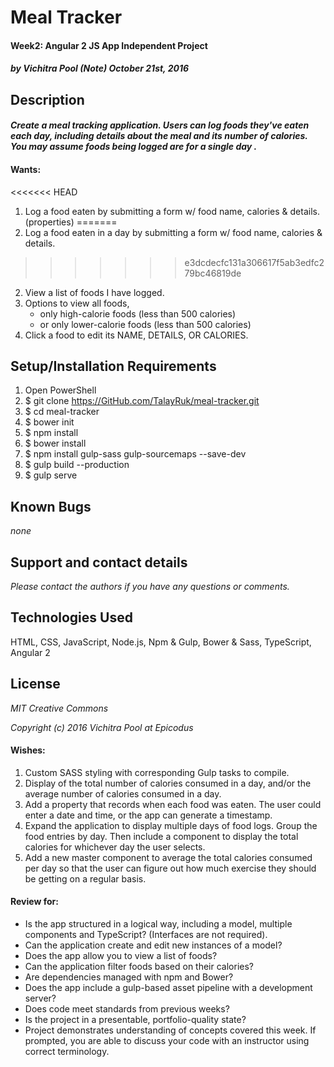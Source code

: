# Meal Tracker

#### Week2: Angular 2 JS App Independent Project

#### _by Vichitra Pool (Note) October 21st, 2016_

## Description

#### _Create a meal tracking application. Users can log foods they've eaten each day, including details about the meal and its number of calories. You may assume foods being logged are for a single day ._

#### Wants:
<<<<<<< HEAD
1. Log a food eaten by submitting a form w/ food name, calories & details.(properties)
=======
1. Log a food eaten in a day by submitting a form w/ food name, calories & details.
>>>>>>> e3dcdecfc131a306617f5ab3edfc279bc46819de
2. View a list of foods I have logged.
3. Options to view all foods,
    - only high-calorie foods (less than 500 calories)
    - or only lower-calorie foods (less than 500 calories)
4. Click a food to edit its NAME, DETAILS, OR CALORIES.

## Setup/Installation Requirements
1.  Open PowerShell
2.  $ git clone https://GitHub.com/TalayRuk/meal-tracker.git
3.  $ cd meal-tracker
4.  $ bower init
5.  $ npm install
6.  $ bower install
7.  $ npm install gulp-sass gulp-sourcemaps --save-dev
8.  $ gulp build --production
9.  $ gulp serve

## Known Bugs
_none_

## Support and contact details
_Please contact the authors if you have any questions or comments._

## Technologies Used

HTML, CSS, JavaScript, Node.js, Npm & Gulp, Bower & Sass, TypeScript, Angular 2


## License

_*MIT Creative Commons*_

_Copyright (c) 2016 Vichitra Pool at Epicodus_




#### Wishes:
1. Custom SASS styling with corresponding Gulp tasks to compile.
2. Display of the total number of calories consumed in a day, and/or the average number of calories consumed in a day.
3. Add a property that records when each food was eaten. The user could enter a date and time, or the app can generate a timestamp.
4. Expand the application to display multiple days of food logs. Group the food entries by day. Then include a component to display the total calories for whichever day the user selects.
5. Add a new master component to average the total calories consumed per day so that the user can figure out how much exercise they should be getting on a regular basis.

#### Review for:
- Is the app structured in a logical way, including a model, multiple components and TypeScript? (Interfaces are not required).
- Can the application create and edit new instances of a model?
- Does the app allow you to view a list of foods?
- Can the application filter foods based on their calories?
- Are dependencies managed with npm and Bower?
- Does the app include a gulp-based asset pipeline with a development server?
- Does code meet standards from previous weeks?
- Is the project in a presentable, portfolio-quality state?
- Project demonstrates understanding of concepts covered this week. If prompted, you are able to discuss your code with an instructor using correct terminology.
